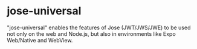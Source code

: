# jose-universal
"jose-universal" enables the features of Jose (JWT/JWS/JWE) to be used not only on the web and Node.js, but also in environments like Expo Web/Native and WebView.
